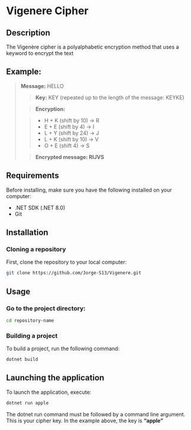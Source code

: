 # Vigenere Cipher

## Description
The Vigenère cipher is a polyalphabetic encryption method that uses a keyword to encrypt the text

## Example:
>**Message:** HELLO
>>**Key:** KEY (repeated up to the length of the message: KEYKE)
>
>> **Encryption:**
>
>> - H + K (shift by 10) → R
>> - E + E (shift by 4) → I
>> - L + Y (shift by 24) → J
>> - L + K (shift by 10) → V
>> - O + E (shift 4) → S
>
>> **Encrypted message: RIJVS**

## Requirements
Before installing, make sure you have the following installed on your computer:
- .NET SDK (.NET 8.0)
- Git

## Installation
### Cloning a repository
First, clone the repository to your local computer:
```bash
git clone https://github.com/Jorge-S13/Vigenere.git
```

## Usage
### Go to the project directory:
```bash
cd repository-name
```
### Building a project
To build a project, run the following command:
```bash
dotnet build
```

## Launching the application
To launch the application, execute: 
```bash
dotnet run apple
```
The dotnet run command must be followed by a command line argument.\
This is your cipher key. In the example above, the key is **“apple”**